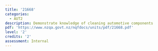 ```yaml
---
title: '21668'
categories:
  - AUT2
description: Demonstrate knowledge of cleaning automotive components
pdf: 'https://www.nzqa.govt.nz/nqfdocs/units/pdf/21668.pdf'
level: '2'
credits: '2'
assessment: Internal
---
```


